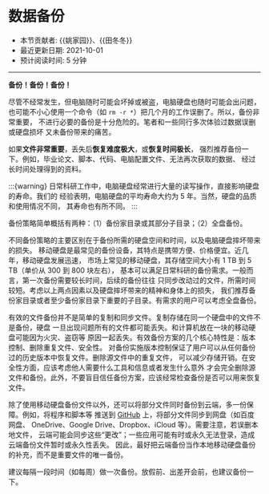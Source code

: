 # 数据备份

- 本节贡献者: {{姚家园}}、{{田冬冬}}
- 最近更新日期: 2021-10-01
- 预计阅读时间: 5 分钟

---

**备份！备份！备份！**

尽管不经常发生，但电脑随时可能会坏掉或被盗，电脑硬盘也随时可能会出问题，
也可能不小心使用一个命令（如 `rm -r *`）把几个月的工作误删了。所以，备份非常重要，
不进行必要的备份是十分危险的。笔者和一些同行多次体验过数据误删或硬盘损坏
又未备份带来的痛苦。

如果**文件非常重要**，丢失后**恢复难度极大**，或**恢复时间极长**，
强烈推荐备份一下。例如，毕业论文、脚本、代码、电脑配置文件、无法再次获取的数据、
经过长时间处理得到的资料。

:::{warning}
日常科研工作中，电脑硬盘经常进行大量的读写操作，直接影响硬盘的寿命。我们的
经验表明，电脑硬盘的平均寿命大约为 5 年。当然，硬盘的品质和使用情况不同，
其寿命也有所不同。
:::

备份策略简单概括有两种：（1）备份家目录或其部分子目录；（2）全盘备份。

不同备份策略的主要区别在于备份所需的硬盘空间和时间，以及电脑硬盘摔坏带来的损失。
移动硬盘是最常见的备份设备，其特点是携带方便、价格便宜。近几年，移动硬盘发展迅速，
市场上常见的移动硬盘，其存储空间大小有 1 TB 到 5 TB（单价从 300 到 800 块左右），
基本可以满足日常科研的备份需求。一般而言，第一次备份需要较长时间，后续的备份往往
只同步改动过的文件，所需时间较短。考虑以上两点因素以及硬盘摔坏带来的精神和身体上的损失，
我们推荐备份家目录或者至少备份家目录下重要的子目录。有需求的用户可以考虑全盘备份。

有效的文件备份并不是简单的复制和同步文件。复制存储在同一个硬盘中的文件不是备份，硬盘
一旦出现问题所有的文件都可能丢失。和计算机放在一块的移动硬盘可能因为火灾、盗窃等
原因一起丢失。有效备份方案的几个核心特性是：版本控制、删除重复文件、安全性。
对备份实施版本控制保证了用户可以从任何备份过的历史版本中恢复文件。删除源文件中的重复文件，
可以减少存储开销。在安全性方面，应该考虑他人需要什么工具和信息或者发生什么意外
才会完全删除源文件和备份。此外，不要盲目信任备份方案，应该经常检查备份是否可以用来恢复文件。

除了使用移动硬盘备份文件以外，还可以将部分文件同时备份到云端，多一份保障。例如，将程序和脚本等
推送到 [GitHub](https://github.com/) 上，将部分文件同步到网盘（如百度网盘、
OneDrive、Google Drive、Dropbox、iCloud 等）。需要注意，若误删本地文件，
云端可能会同步这些“更改”；一些应用可能有时或永久无法登录，造成云端备份文件暂时或永久性丢失。
因此，最好把云端备份当作本地移动硬盘备份的补充，而不是重要文件的唯一备份。

建议每隔一段时间（如每周）做一次备份。放假前、出差开会前，也建议备份一下。

